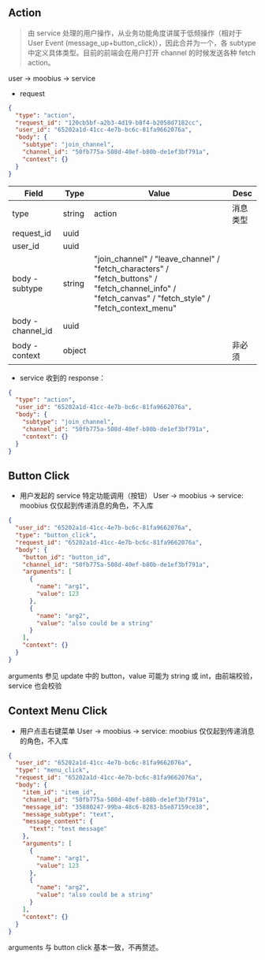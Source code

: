## Action

> 由 service 处理的用户操作，从业务功能角度讲属于低频操作（相对于 User Event (message_up+button_click)），因此合并为一个，各 subtype 中定义具体类型。目前的前端会在用户打开 channel 的时候发送各种 fetch action。

user -> moobius -> service

- request

```json
{
  "type": "action",
  "request_id": "120cb5bf-a2b3-4d19-b8f4-b2058d7182cc",
  "user_id": "65202a1d-41cc-4e7b-bc6c-81fa9662076a",
  "body": {
    "subtype": "join_channel",
    "channel_id": "50fb775a-508d-40ef-b80b-de1ef3bf791a",
    "context": {}
  }
}
```

| Field             | Type   | Value                                                                                                                                                  | Desc     |
| ----------------- | ------ | ------------------------------------------------------------------------------------------------------------------------------------------------------ | -------- |
| type              | string | action                                                                                                                                                 | 消息类型 |
| request_id        | uuid   |                                                                                                                                                        |          |
| user_id           | uuid   |                                                                                                                                                        |
| body - subtype    | string | "join_channel" / "leave_channel" / "fetch_characters" / "fetch_buttons" / "fetch_channel_info" / "fetch_canvas" / "fetch_style" / "fetch_context_menu" |
| body - channel_id | uuid   |                                                                                                                                                        |          |
| body - context    | object |                                                                                                                                                        | 非必须   |

- service 收到的 response：

```json
{
  "type": "action",
  "user_id": "65202a1d-41cc-4e7b-bc6c-81fa9662076a",
  "body": {
    "subtype": "join_channel",
    "channel_id": "50fb775a-508d-40ef-b80b-de1ef3bf791a",
    "context": {}
  }
}
```

## Button Click

- 用户发起的 service 特定功能调用（按钮）
  User -> moobius -> service: moobius 仅仅起到传递消息的角色，不入库

```json
{
  "user_id": "65202a1d-41cc-4e7b-bc6c-81fa9662076a",
  "type": "button_click",
  "request_id": "65202a1d-41cc-4e7b-bc6c-81fa9662076a",
  "body": {
    "button_id": "button_id",
    "channel_id": "50fb775a-508d-40ef-b80b-de1ef3bf791a",
    "arguments": [
      {
        "name": "arg1",
        "value": 123
      },
      {
        "name": "arg2",
        "value": "also could be a string"
      }
    ],
    "context": {}
  }
}
```

arguments 参见 update 中的 button，value 可能为 string 或 int，由前端校验，service 也会校验

## Context Menu Click

- 用户点击右键菜单
  User -> moobius -> service: moobius 仅仅起到传递消息的角色，不入库

```json
{
  "user_id": "65202a1d-41cc-4e7b-bc6c-81fa9662076a",
  "type": "menu_click",
  "request_id": "65202a1d-41cc-4e7b-bc6c-81fa9662076a",
  "body": {
    "item_id": "item_id",
    "channel_id": "50fb775a-508d-40ef-b80b-de1ef3bf791a",
    "message_id": "35880247-99ba-48c6-8283-b5e87159ce38",
    "message_subtype": "text",
    "message_content": {
      "text": "test message"
    },
    "arguments": [
      {
        "name": "arg1",
        "value": 123
      },
      {
        "name": "arg2",
        "value": "also could be a string"
      }
    ],
    "context": {}
  }
}
```

arguments 与 button click 基本一致，不再赘述。
